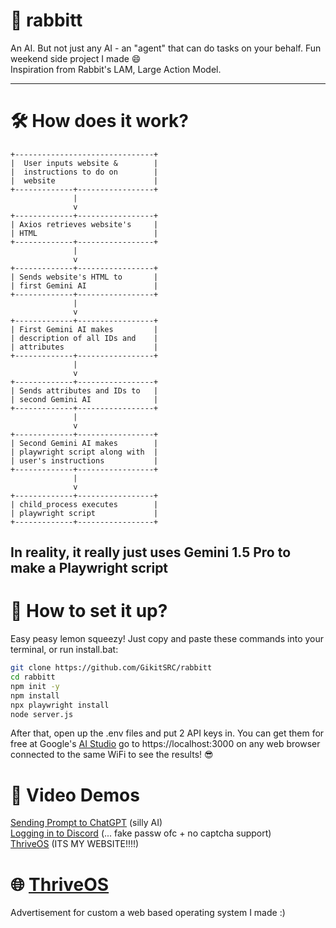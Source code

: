 # 🐰 rabbitt
An AI. But not just any AI - an "agent" that can do tasks on your behalf. Fun weekend side project I made 😄 <br>
Inspiration from Rabbit's LAM, Large Action Model.

---

# 🛠️ How does it work?
```
+-------------------------------+
|  User inputs website &        |
|  instructions to do on        |
|  website                      |
+-------------+-----------------+
              |
              v
+-------------+-----------------+
| Axios retrieves website's     |
| HTML                          |
+-------------+-----------------+
              |
              v
+-------------+-----------------+
| Sends website's HTML to       |
| first Gemini AI               |
+-------------+-----------------+
              |
              v
+-------------+-----------------+
| First Gemini AI makes         |
| description of all IDs and    |
| attributes                    |
+-------------+-----------------+
              |
              v
+-------------+-----------------+
| Sends attributes and IDs to   |
| second Gemini AI              |
+-------------+-----------------+
              |
              v
+-------------+-----------------+
| Second Gemini AI makes        |
| playwright script along with  |
| user's instructions           |
+-------------+-----------------+
              |
              v
+-------------+-----------------+
| child_process executes        |
| playwright script             |
+-------------+-----------------+

```
In reality, it really just uses Gemini 1.5 Pro to make a Playwright script
---

# 🚀 How to set it up?
Easy peasy lemon squeezy! Just copy and paste these commands into your terminal, or run install.bat:

```bash
git clone https://github.com/GikitSRC/rabbitt
cd rabbitt
npm init -y
npm install
npx playwright install
node server.js
```
After that, open up the .env files and put 2 API keys in. You can get them for free at Google's [AI Studio](https://aistudio.google.com)
go to https://localhost:3000 on any web browser connected to the same WiFi to see the results! 😎

# 🎥 Video Demos
[Sending Prompt to ChatGPT](https://i.e-z.host/c2e9iqos.mp4) (silly AI) <br>
[Logging in to Discord](https://i.e-z.host/boarys0m.mp4) (... fake passw ofc + no captcha support) <br>
[ThriveOS](https://i.e-z.host/dy0vm9p8.mp4) (ITS MY WEBSITE!!!!)

# 🌐 [ThriveOS](https://thriveos.pages.dev/)
Advertisement for custom a web based operating system I made :) 
